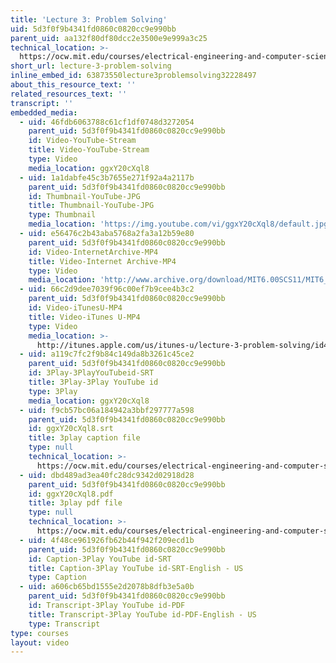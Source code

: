 ```yaml
---
title: 'Lecture 3: Problem Solving'
uid: 5d3f0f9b4341fd0860c0820cc9e990bb
parent_uid: aa132f80df80dcc2e3500e9e999a3c25
technical_location: >-
  https://ocw.mit.edu/courses/electrical-engineering-and-computer-science/6-00sc-introduction-to-computer-science-and-programming-spring-2011/resource-index/lecture-3-problem-solving
short_url: lecture-3-problem-solving
inline_embed_id: 63873550lecture3problemsolving32228497
about_this_resource_text: ''
related_resources_text: ''
transcript: ''
embedded_media:
  - uid: 46fdb6063788c61cf1df0748d3272054
    parent_uid: 5d3f0f9b4341fd0860c0820cc9e990bb
    id: Video-YouTube-Stream
    title: Video-YouTube-Stream
    type: Video
    media_location: ggxY20cXql8
  - uid: 1a1dabfe45c3b7655e271f92a4a2117b
    parent_uid: 5d3f0f9b4341fd0860c0820cc9e990bb
    id: Thumbnail-YouTube-JPG
    title: Thumbnail-YouTube-JPG
    type: Thumbnail
    media_location: 'https://img.youtube.com/vi/ggxY20cXql8/default.jpg'
  - uid: e56476c2b43aba5768a2fa3a12b59e80
    parent_uid: 5d3f0f9b4341fd0860c0820cc9e990bb
    id: Video-InternetArchive-MP4
    title: Video-Internet Archive-MP4
    type: Video
    media_location: 'http://www.archive.org/download/MIT6.00SCS11/MIT6_00SCS11_lec03_300k.mp4'
  - uid: 66c2d9dee7039f96c00ef7b9cee4b3c2
    parent_uid: 5d3f0f9b4341fd0860c0820cc9e990bb
    id: Video-iTunesU-MP4
    title: Video-iTunes U-MP4
    type: Video
    media_location: >-
      http://itunes.apple.com/us/itunes-u/lecture-3-problem-solving/id499270153?i=110101035
  - uid: a119c7fc2f9b84c149da8b3261c45ce2
    parent_uid: 5d3f0f9b4341fd0860c0820cc9e990bb
    id: 3Play-3PlayYouTubeid-SRT
    title: 3Play-3Play YouTube id
    type: 3Play
    media_location: ggxY20cXql8
  - uid: f9cb57bc06a184942a3bbf297777a598
    parent_uid: 5d3f0f9b4341fd0860c0820cc9e990bb
    id: ggxY20cXql8.srt
    title: 3play caption file
    type: null
    technical_location: >-
      https://ocw.mit.edu/courses/electrical-engineering-and-computer-science/6-00sc-introduction-to-computer-science-and-programming-spring-2011/resource-index/lecture-3-problem-solving/ggxY20cXql8.srt
  - uid: dbd489ad3ea40fc28dc9342d02918d28
    parent_uid: 5d3f0f9b4341fd0860c0820cc9e990bb
    id: ggxY20cXql8.pdf
    title: 3play pdf file
    type: null
    technical_location: >-
      https://ocw.mit.edu/courses/electrical-engineering-and-computer-science/6-00sc-introduction-to-computer-science-and-programming-spring-2011/resource-index/lecture-3-problem-solving/ggxY20cXql8.pdf
  - uid: 4f48ce961926fb62b44f942f209ecd1b
    parent_uid: 5d3f0f9b4341fd0860c0820cc9e990bb
    id: Caption-3Play YouTube id-SRT
    title: Caption-3Play YouTube id-SRT-English - US
    type: Caption
  - uid: a606cb65bd1555e2d2078b8dfb3e5a0b
    parent_uid: 5d3f0f9b4341fd0860c0820cc9e990bb
    id: Transcript-3Play YouTube id-PDF
    title: Transcript-3Play YouTube id-PDF-English - US
    type: Transcript
type: courses
layout: video
---
```

